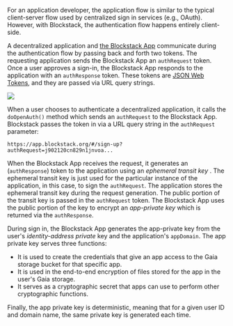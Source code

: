 For an application developer, the application flow is similar to the typical client-server flow used by centralized sign in services (e.g., OAuth). However, with Blockstack, the authentication flow happens entirely client-side.

A decentralized application and [the Blockstack App](https://github.com/blockstack/ux/tree/master/packages/app) communicate during the authentication flow by passing back and forth two tokens. The requesting application sends the Blockstack App an `authRequest` token. Once a user approves a sign-in, the Blockstack App responds to the application with an `authResponse` token. These tokens are <a href="https://jwt.io/" target="\_blank">JSON Web Tokens</a>, and they are passed via URL query strings.

![](/storage/images/app-sign-in.png)

When a user chooses to authenticate a decentralized application, it calls the `doOpenAuth()` method which sends an `authRequest` to the Blockstack App. Blockstack passes the token in via a URL query string in the `authRequest` parameter:

`https://app.blockstack.org/#/sign-up?authRequest=j902120cn829n1jnvoa...`

When the Blockstack App receives the request, it generates an (`authResponse`) token to the application using an _ephemeral transit key_ . The ephemeral transit key is just used for the particular instance of the application, in this case, to sign the `authRequest`. The application stores the ephemeral transit key during the request generation. The public portion of the transit key is passed in the `authRequest` token. The Blockstack App uses the public portion of the key to encrypt an _app-private key_ which is returned via the `authResponse`.

During sign in, the Blockstack App generates the app-private key from the user's _identity-address private_ key and the application's `appDomain`. The app private key serves three functions:

- It is used to create the credentials that give an app access to the Gaia storage bucket for that specific app.
- It is used in the end-to-end encryption of files stored for the app in the user's Gaia storage.
- It serves as a cryptographic secret that apps can use to perform other cryptographic functions.

Finally, the app private key is deterministic, meaning that for a given user ID and domain name, the same private key is generated each time.

